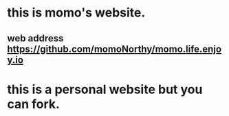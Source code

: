 # this is momo's website.
## web address https://github.com/momoNorthy/momo.life.enjoy.io
# this is a personal website but you can fork.
